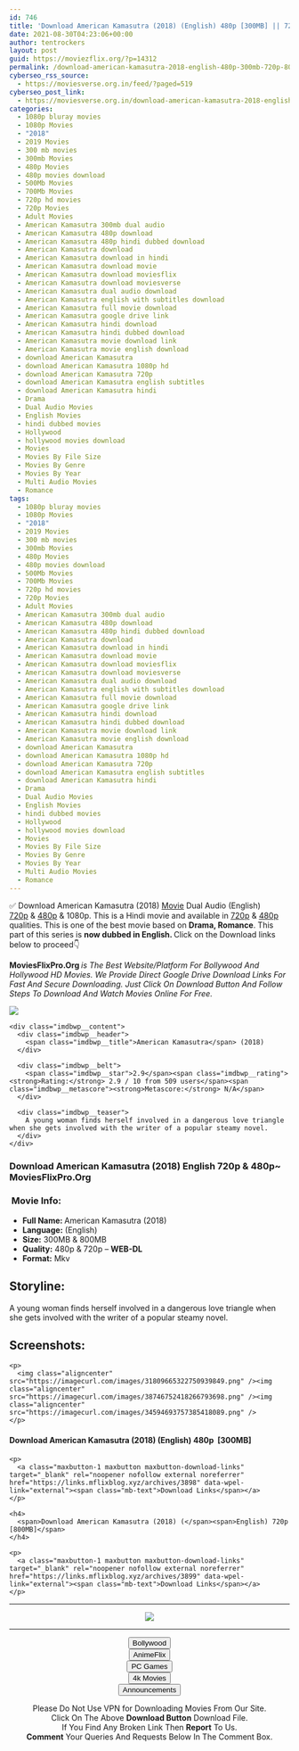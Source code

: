 ```yaml
---
id: 746
title: 'Download American Kamasutra (2018) (English) 480p [300MB] || 720p [800MB]'
date: 2021-08-30T04:23:06+00:00
author: tentrockers
layout: post
guid: https://moviezflix.org/?p=14312
permalink: /download-american-kamasutra-2018-english-480p-300mb-720p-800mb/
cyberseo_rss_source:
  - https://moviesverse.org.in/feed/?paged=519
cyberseo_post_link:
  - https://moviesverse.org.in/download-american-kamasutra-2018-english-480p-720p/
categories:
  - 1080p bluray movies
  - 1080p Movies
  - "2018"
  - 2019 Movies
  - 300 mb movies
  - 300mb Movies
  - 480p Movies
  - 480p movies download
  - 500Mb Movies
  - 700Mb Movies
  - 720p hd movies
  - 720p Movies
  - Adult Movies
  - American Kamasutra 300mb dual audio
  - American Kamasutra 480p download
  - American Kamasutra 480p hindi dubbed download
  - American Kamasutra download
  - American Kamasutra download in hindi
  - American Kamasutra download movie
  - American Kamasutra download moviesflix
  - American Kamasutra download moviesverse
  - American Kamasutra dual audio download
  - American Kamasutra english with subtitles download
  - American Kamasutra full movie download
  - American Kamasutra google drive link
  - American Kamasutra hindi download
  - American Kamasutra hindi dubbed download
  - American Kamasutra movie download link
  - American Kamasutra movie english download
  - download American Kamasutra
  - download American Kamasutra 1080p hd
  - download American Kamasutra 720p
  - download American Kamasutra english subtitles
  - download American Kamasutra hindi
  - Drama
  - Dual Audio Movies
  - English Movies
  - hindi dubbed movies
  - Hollywood
  - hollywood movies download
  - Movies
  - Movies By File Size
  - Movies By Genre
  - Movies By Year
  - Multi Audio Movies
  - Romance
tags:
  - 1080p bluray movies
  - 1080p Movies
  - "2018"
  - 2019 Movies
  - 300 mb movies
  - 300mb Movies
  - 480p Movies
  - 480p movies download
  - 500Mb Movies
  - 700Mb Movies
  - 720p hd movies
  - 720p Movies
  - Adult Movies
  - American Kamasutra 300mb dual audio
  - American Kamasutra 480p download
  - American Kamasutra 480p hindi dubbed download
  - American Kamasutra download
  - American Kamasutra download in hindi
  - American Kamasutra download movie
  - American Kamasutra download moviesflix
  - American Kamasutra download moviesverse
  - American Kamasutra dual audio download
  - American Kamasutra english with subtitles download
  - American Kamasutra full movie download
  - American Kamasutra google drive link
  - American Kamasutra hindi download
  - American Kamasutra hindi dubbed download
  - American Kamasutra movie download link
  - American Kamasutra movie english download
  - download American Kamasutra
  - download American Kamasutra 1080p hd
  - download American Kamasutra 720p
  - download American Kamasutra english subtitles
  - download American Kamasutra hindi
  - Drama
  - Dual Audio Movies
  - English Movies
  - hindi dubbed movies
  - Hollywood
  - hollywood movies download
  - Movies
  - Movies By File Size
  - Movies By Genre
  - Movies By Year
  - Multi Audio Movies
  - Romance
---
```

<div class="thecontent clearfix">
  <p>
    ✅ Download American Kamasutra (2018) <a href="https://moviesverse.org.in/category/movies/" data-wpel-link="internal">Movie</a> Dual Audio (English) <a href="https://moviesverse.org.in/720p-movies/" data-wpel-link="internal">720p</a>&nbsp;&&nbsp;<a href="https://moviesverse.org.in/480p-movies/" data-wpel-link="internal">480p</a> & 1080p. This is a Hindi movie and available in <a href="https://moviesverse.org.in/720p-movies/" data-wpel-link="internal">720p</a>&nbsp;&&nbsp;<a href="https://moviesverse.org.in/480p-movies/" data-wpel-link="internal">480p</a> qualities. This is one of the best movie based on <strong>Drama, Romance</strong>. This part of this series is <strong>now dubbed in <span>English. </span></strong><span>Click on the Download links below to proceed👇</span>
  </p>
  
  <p>
    <strong><span>MoviesFlixPro.Org&nbsp;</span></strong><em>is The Best Website/Platform For Bollywood And Hollywood HD Movies. We Provide Direct Google Drive Download Links For Fast And Secure Downloading. Just Click On Download Button And Follow Steps To&nbsp;Download And Watch Movies Online For Free.</em>
  </p>
  
  <div class="imdbwp imdbwp--movie dark">
    <div class="imdbwp__thumb">
      <a class="imdbwp__link" target="_blank" title="American Kamasutra" href="https://www.imdb.com/title/tt9459550/" rel="nofollow external noopener noreferrer" data-wpel-link="external"><img class="imdbwp__img" src="https://m.media-amazon.com/images/M/MV5BZDg0N2NlOTktNmQ3Mi00NjM5LTk4MWMtMjM0ZTk4NDlmZTA1XkEyXkFqcGdeQXVyMjM2OTAxNg@@._V1_SX300.jpg" /></a>
    </div>
    
    <div class="imdbwp__content">
      <div class="imdbwp__header">
        <span class="imdbwp__title">American Kamasutra</span> (2018)
      </div>
      
      <div class="imdbwp__belt">
        <span class="imdbwp__star">2.9</span><span class="imdbwp__rating"><strong>Rating:</strong> 2.9 / 10 from 509 users</span><span class="imdbwp__metascore"><strong>Metascore:</strong> N/A</span>
      </div>
      
      <div class="imdbwp__teaser">
        A young woman finds herself involved in a dangerous love triangle when she gets involved with the writer of a popular steamy novel.
      </div>
    </div>
  </div>
  
  <h3>
    <span>Download American Kamasutra (2018) English 720p & 480p~ MoviesFlixPro.Org</span>
  </h3>
  
  <h3>
    <span>&nbsp;Movie Info:&nbsp;</span>
  </h3>
  
  <ul>
    <li>
      <strong>Full Name: </strong>American Kamasutra (2018)
    </li>
    <li>
      <strong>Language:</strong> (English)
    </li>
    <li>
      <strong>Size:</strong> 300MB & 800MB
    </li>
    <li>
      <strong>Quality:</strong> 480p & 720p – <span><strong>WEB-DL</strong></span>
    </li>
    <li>
      <strong>Format:</strong>&nbsp;Mkv
    </li>
  </ul>
  
  <h2>
    <span>Storyline:</span>
  </h2>
  
  <p>
    A young woman finds herself involved in a dangerous love triangle when she gets involved with the writer of a popular steamy novel.
  </p>
  
  <div class="summary_text">
    <h2>
      <span>Screenshots:</span>
    </h2>
    
    <p>
      <img class="aligncenter" src="https://imagecurl.com/images/31809665322750939849.png" /><img class="aligncenter" src="https://imagecurl.com/images/38746752418266793698.png" /><img class="aligncenter" src="https://imagecurl.com/images/34594693757385418089.png" />
    </p>
  </div>
  
  <div class="inline canwrap">
    <h4>
      <span>Download American Kamasutra (2018) (English) </span><span>480p&nbsp; [300MB]</span>
    </h4>
    
    <p>
      <a class="maxbutton-1 maxbutton maxbutton-download-links" target="_blank" rel="noopener nofollow external noreferrer" href="https://links.mflixblog.xyz/archives/3898" data-wpel-link="external"><span class="mb-text">Download Links</span></a>
    </p>
    
    <h4>
      <span>Download American Kamasutra (2018) (</span><span>English) 720p [800MB]</span>
    </h4>
    
    <p>
      <a class="maxbutton-1 maxbutton maxbutton-download-links" target="_blank" rel="noopener nofollow external noreferrer" href="https://links.mflixblog.xyz/archives/3899" data-wpel-link="external"><span class="mb-text">Download Links</span></a>
    </p>
  </div>
</div>

<center>
  </p> 
  
  <hr />
  
  <p>
    <a href="http://gdrivepro.xyz/join.php" data-wpel-link="external" target="_blank" rel="nofollow external noopener noreferrer"><img src="https://i.imgur.com/FhMdWdW.png" /></a>
  </p>
  
  <hr />
  
  <p>
    <a href="https://dogemovies.xyz" target="_blank" data-wpel-link="external" rel="nofollow external noopener noreferrer"><button class="button button5">Bollywood</button></a><br /> <a href="https://animeflix.in" target="_blank" data-wpel-link="external" rel="nofollow external noopener noreferrer"><button class="button button5">AnimeFlix</button></a><br /> <a href="https://gamesflix.net/" target="_blank" data-wpel-link="external" rel="nofollow external noopener noreferrer"><button class="button button5">PC Games</button></a><br /> <a href="https://uhdmovies.in" target="_blank" data-wpel-link="external" rel="nofollow external noopener noreferrer"><button class="button button5">4k Movies</button></a><br /> <a href="https://moviesverse.org.in/announcements/" target="_blank" data-wpel-link="internal" rel="noopener"><button class="button button5">Announcements</button></a>
  </p>
  
  <div class="alert alert-danger">
    Please Do Not Use VPN for Downloading Movies From Our Site.
  </div>
  
  <div class="alert alert-success">
    Click On The Above <strong>Download Button</strong> Download File.
  </div>
  
  <div class="alert alert-warning">
    If You Find Any Broken Link Then <strong>Report</strong> To Us.
  </div>
  
  <div class="alert alert-info">
    <strong>Comment</strong> Your Queries And Requests Below In The Comment Box.
  </div>
  
  <p>
    </center>
  </p>